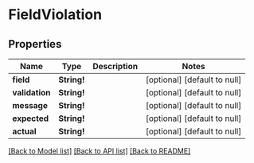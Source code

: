 # FieldViolation

## Properties
Name | Type | Description | Notes
------------ | ------------- | ------------- | -------------
**field** | **String!** |  | [optional] [default to null]
**validation** | **String!** |  | [optional] [default to null]
**message** | **String!** |  | [optional] [default to null]
**expected** | **String!** |  | [optional] [default to null]
**actual** | **String!** |  | [optional] [default to null]

[[Back to Model list]](../README.md#documentation-for-models) [[Back to API list]](../README.md#documentation-for-api-endpoints) [[Back to README]](../README.md)


